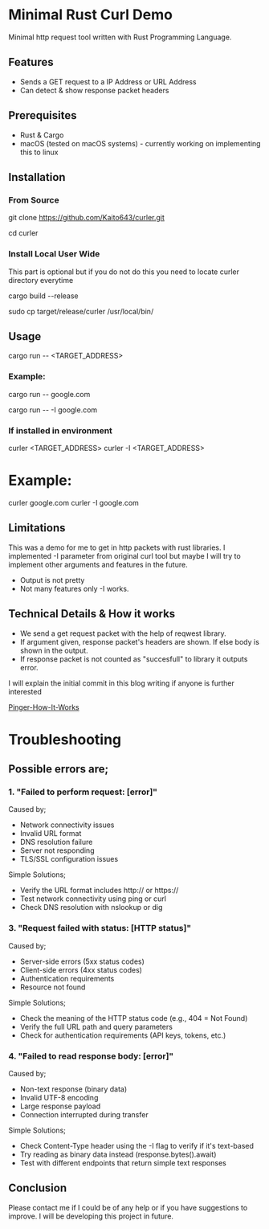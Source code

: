 # Minimal Rust Curl Demo

Minimal http request tool written with Rust Programming Language.

## Features
- Sends a GET request to a IP Address or URL Address
- Can detect & show response packet headers

## Prerequisites
- Rust & Cargo
- macOS (tested on macOS systems) - currently working on implementing this to linux

## Installation
### From Source
git clone https://github.com/Kaito643/curler.git 

cd curler

### Install Local User Wide 
This part is optional but if you do not do this you need to locate curler directory everytime

cargo build --release

sudo cp target/release/curler /usr/local/bin/

## Usage
cargo run -- <TARGET_ADDRESS> 
### Example:
cargo run -- google.com

cargo run -- -I google.com

### If installed in environment
curler <TARGET_ADDRESS>
curler -I <TARGET_ADDRESS>

# Example:
curler google.com
curler -I google.com

## Limitations 
This was a demo for me to get in http packets with rust libraries. I implemented -I parameter from original curl tool but maybe I will try to implement other arguments and features in the future.
- Output is not pretty
- Not many features only -I works.

## Technical Details & How it works
- We send a get request packet with the help of reqwest library.
- If argument given, response packet's headers are shown. If else body is shown in the output.
- If response packet is not counted as "succesfull" to library it outputs error.

I will explain the initial commit in this blog writing if anyone is further interested

[Pinger-How-It-Works](https://umut-yildiz-blogs.notion.site/Curler-How-it-works-1a82e945179b8003a364d653d81bcf35?pvs=4)

# Troubleshooting
## Possible errors are;
### 1. "Failed to perform request: [error]"
Caused by;
- Network connectivity issues
- Invalid URL format
- DNS resolution failure
- Server not responding
- TLS/SSL configuration issues

Simple Solutions;
- Verify the URL format includes http:// or https://
- Test network connectivity using ping <domain> or curl <url>
- Check DNS resolution with nslookup <domain> or dig <domain>

### 3. "Request failed with status: [HTTP status]"
Caused by;
- Server-side errors (5xx status codes)
- Client-side errors (4xx status codes)
- Authentication requirements
- Resource not found

Simple Solutions;
- Check the meaning of the HTTP status code (e.g., 404 = Not Found)
- Verify the full URL path and query parameters
- Check for authentication requirements (API keys, tokens, etc.)

### 4. "Failed to read response body: [error]"
Caused by;
- Non-text response (binary data)
- Invalid UTF-8 encoding
- Large response payload
- Connection interrupted during transfer

Simple Solutions;
- Check Content-Type header using the -I flag to verify if it's text-based
- Try reading as binary data instead (response.bytes().await)
- Test with different endpoints that return simple text responses

## Conclusion
Please contact me if I could be of any help or if you have suggestions to improve. I will be developing this project in future.
